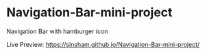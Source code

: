 # Navigation-Bar-mini-project

Navigation Bar with hamburger icon

Live Preview: https://sinsham.github.io/Navigation-Bar-mini-project/
